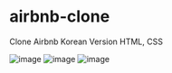 # airbnb-clone

Clone Airbnb Korean Version
HTML, CSS

![image](https://user-images.githubusercontent.com/73784130/165414018-6acea8bc-1a77-4369-a74e-d514f9d1bd5d.png)
![image](https://user-images.githubusercontent.com/73784130/165414056-81b17596-7c7c-4175-9fac-add7bfa8fce8.png)
![image](https://user-images.githubusercontent.com/73784130/165414124-906fdc2e-03de-45a0-9083-1bfce80cb6d5.png)
